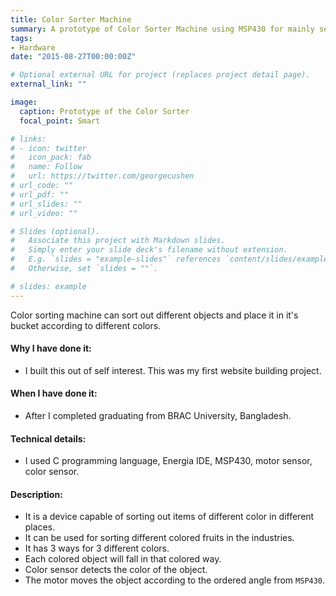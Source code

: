 ```yaml
---
title: Color Sorter Machine
summary: A prototype of Color Sorter Machine using MSP430 for mainly separating basic 3 colored (red, blue, green) objects
tags:
- Hardware
date: "2015-08-27T00:00:00Z"

# Optional external URL for project (replaces project detail page).
external_link: ""

image:
  caption: Prototype of the Color Sorter
  focal_point: Smart

# links:
# - icon: twitter
#   icon_pack: fab
#   name: Follow
#   url: https://twitter.com/georgecushen
# url_code: ""
# url_pdf: ""
# url_slides: ""
# url_video: ""

# Slides (optional).
#   Associate this project with Markdown slides.
#   Simply enter your slide deck's filename without extension.
#   E.g. `slides = "example-slides"` references `content/slides/example-slides.md`.
#   Otherwise, set `slides = ""`.

# slides: example
---
```


Color sorting machine can sort out different objects and place it in it's bucket according to different colors. 

#### Why I have done it:
- I built this out of self interest. This was my first website building project.

#### When I have done it: 
- After I completed graduating from BRAC University, Bangladesh.

#### Technical details: 
- I used C programming language, Energia IDE, MSP430, motor sensor, color sensor.

#### Description:
- It is a device capable of sorting out items of different color in different places.
- It can be used for sorting different colored fruits in the industries.
- It has 3 ways for 3 different colors.
- Each colored object will fall in that colored way.
- Color sensor detects the color of the object.
- The motor moves the object according to the ordered angle from `MSP430`.